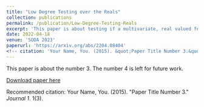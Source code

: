 ```yaml
---
title: "Low Degree Testing over the Reals"
collection: publications
permalink: /publication/Low-Degree-Testing-Reals
excerpt: 'This paper is about testing if a multivariate, real valued function over the reals is a low degree polynomial, or is far from being one.'
date: 2022-04-18
venue: 'SODA 2023'
paperurl: 'https://arxiv.org/abs/2204.08404'
<!-- citation: 'Your Name, You. (2015). &quot;Paper Title Number 3.&quot; <i>Journal 1</i>. 1(3).' -->
---
```

This paper is about the number 3. The number 4 is left for future work.

[Download paper here](http://academicpages.github.io/files/paper3.pdf)

Recommended citation: Your Name, You. (2015). "Paper Title Number 3." <i>Journal 1</i>. 1(3).

